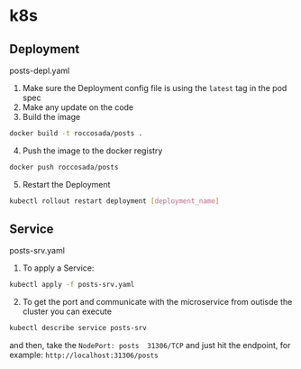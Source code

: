 # k8s

## Deployment
posts-depl.yaml
1. Make sure the Deployment config file is using the `latest` tag in the pod spec
2. Make any update on the code
3. Build the image
```bash
docker build -t roccosada/posts .
```
4. Push the image to the docker registry
```bash
docker push roccosada/posts
```
5. Restart the Deployment
```bash
kubectl rollout restart deployment [deployment_name]
```

## Service
posts-srv.yaml
1. To apply a Service: 
```bash
kubectl apply -f posts-srv.yaml
```
2. To get the port and communicate with the microservice from outisde the cluster you can execute
```bash
kubectl describe service posts-srv
```
and then, take the `NodePort: posts  31306/TCP` and just hit the endpoint, for example:
`http://localhost:31306/posts`
